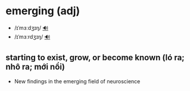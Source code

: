 # emerging (adj)

- /ɪˈmɜːdʒɪŋ/ [🔊](https://www.oxfordlearnersdictionaries.com/media/english/uk_pron/e/eme/emerg/emerging__gb_3.mp3)
- /ɪˈmɜːrdʒɪŋ/ [🔊](https://www.oxfordlearnersdictionaries.com/media/english/us_pron/e/eme/emerg/emerging__us_4.mp3)

## starting to exist, grow, or become known (ló ra; nhô ra; mới nổi)

- New findings in the emerging field of neuroscience
